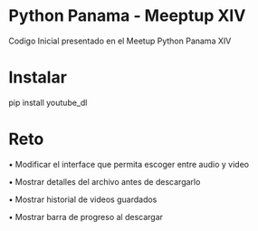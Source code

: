 # Python Panama - Meeptup XIV

Codigo Inicial presentado en el Meetup Python Panama XIV

# Instalar
pip install youtube_dl

#  Reto

• Modificar el interface que permita escoger entre audio y video

• Mostrar detalles del archivo antes de descargarlo

• Mostrar historial de videos guardados

• Mostrar barra de progreso al descargar
